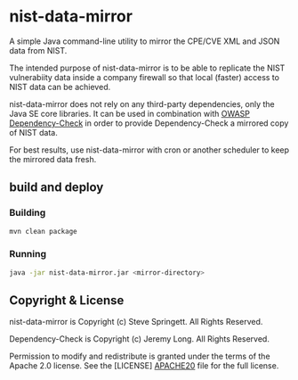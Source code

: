 nist-data-mirror
================

A simple Java command-line utility to mirror the CPE/CVE XML and JSON data from NIST.

The intended purpose of nist-data-mirror is to be able to replicate the NIST vulnerabiity data 
inside a company firewall so that local (faster) access to NIST data can be achieved.

nist-data-mirror does not rely on any third-party dependencies, only the Java SE core libraries. 
It can be used in combination with [OWASP Dependency-Check] in order to provide Dependency-Check 
a mirrored copy of NIST data.

For best results, use nist-data-mirror with cron or another scheduler to keep the mirrored data fresh.

build and deploy
----------------

### Building

```sh
mvn clean package
```

### Running

```sh
java -jar nist-data-mirror.jar <mirror-directory>
```

Copyright & License
-------------------

nist-data-mirror is Copyright (c) Steve Springett. All Rights Reserved.

Dependency-Check is Copyright (c) Jeremy Long. All Rights Reserved.

Permission to modify and redistribute is granted under the terms of the Apache 2.0 license. See the [LICENSE] [APACHE20] file for the full license.

  [OWASP Dependency-Check]: https://www.owasp.org/index.php/OWASP_Dependency_Check
  [APACHE20]: https://github.com/stevespringett/nist-data-mirror/blob/master/LICENSE
